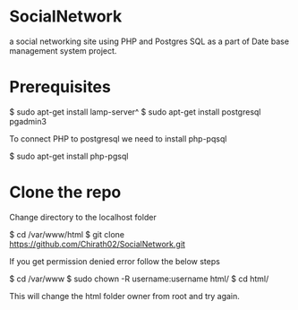 # SocialNetwork
a social networking site using PHP and Postgres SQL as a part of Date base management system project.

# Prerequisites

$ sudo apt-get install lamp-server^
$ sudo apt-get install postgresql pgadmin3

To connect PHP to postgresql we need to install php-pqsql

$ sudo apt-get install php-pgsql

# Clone the repo

Change directory to the localhost folder
 
$ cd /var/www/html
$ git clone https://github.com/Chirath02/SocialNetwork.git

If you get permission denied error follow the below steps 

$ cd /var/www
$ sudo chown -R username:username html/
$ cd html/

This will change the html folder owner from root and try again.